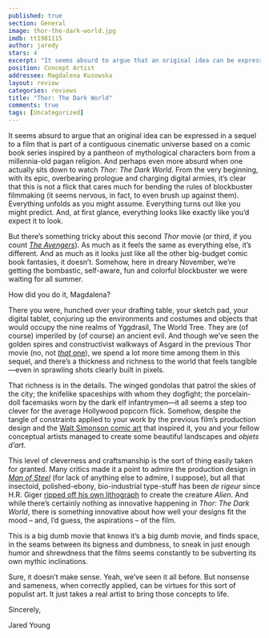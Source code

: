 ```yaml
---
published: true
section: General
image: thor-the-dark-world.jpg
imdb: tt1981115
author: jaredy 
stars: 4
excerpt: "It seems absurd to argue that an original idea can be expressed in a sequel to a film that is part of a contiguous cinematic universe based on a comic book series inspired by a pantheon of mythological characters born from a millennia-old pagan religion."
position: Concept Artist
addressee: Magdalena Kusowska
layout: review
categories: reviews
title: "Thor: The Dark World"
comments: true
tags: [Uncategorized]
---
```

<p>It seems absurd to argue that an original idea can be expressed in a sequel to a film that is part of a contiguous cinematic universe based on a comic book series inspired by a pantheon of mythological characters born from a millennia-old pagan religion. And perhaps even more absurd when one actually sits down to watch <em>Thor: The Dark World</em>. From the very beginning, with its epic, overbearing prologue and charging digital armies, it&rsquo;s clear that this is not a flick that cares much for bending the rules of blockbuster filmmaking (it seems nervous, in fact, to even brush up against them). Everything unfolds as you might assume. Everything turns out like you might predict. And, at first glance, everything looks like exactly like you&rsquo;d expect it to look.</p>
<p>But there&rsquo;s something tricky about this second <em>Thor</em> movie (or third, if you count <a href="/letters/2012/5/10/the-avengers.html"><em>The Avengers</em></a>). As much as it feels the same as everything else, it&rsquo;s different. And as much as it looks just like all the other big-budget comic book fantasies, it doesn&rsquo;t. Somehow, here in dreary November, we&rsquo;re getting the bombastic, self-aware, fun and colorful blockbuster we were waiting for all summer.</p>
<p>How did you do it, Magdalena?</p>
<p>There you were, hunched over your drafting table, your sketch pad, your digital tablet, conjuring up the environments and costumes and objects that would occupy the nine realms of Yggdrasil, The World Tree. They are (of course) imperiled by (of course) an ancient evil. And though we&rsquo;ve seen the golden spires and constructivist walkways of Asgard in the previous Thor movie (no, not <a href="/letters/2013/11/6/thunderstorm-the-return-of-thor.html"><em>that</em> one</a>), we spend a lot more time among them in this sequel, and there&rsquo;s a thickness and richness to the world that feels tangible&mdash;even in sprawling shots clearly built in pixels.</p>
<p>That richness is in the details. The winged gondolas that patrol the skies of the city; the knifelike spaceships with whom they dogfight; the porcelain-doll facemasks worn by the dark elf infantrymen&mdash;it all seems a step too clever for the average Hollywood popcorn flick. Somehow, despite the tangle of constraints applied to your work by the previous film&rsquo;s production design and the <a href="http://comicsalliance.com/walt-simonson-thor/">Walt Simonson comic art</a> that inspired it, you and your fellow conceptual artists managed to create some beautiful landscapes and <em>objets d&rsquo;art</em>.</p>
<p>This level of cleverness and craftsmanship is the sort of thing easily taken for granted. Many critics made it a point to admire the production design in <a href="/letters/2013/6/14/man-of-steel.html"><em>Man of Steel</em></a> (for lack of anything else to admire, I suppose), but all that insectoid, polished-ebony, bio-industrial type-stuff has been <em>de rigeur</em> since H.R. Giger <a href="http://en.wikipedia.org/wiki/Alien_(creature_in_Alien_franchise)">ripped off his own lithograph</a> to create the creature <em>Alien</em>. And while there&rsquo;s certainly nothing as innovative happening in <em>Thor: The Dark World</em>, there is something innovative about how well your designs fit the mood &ndash; and, I&rsquo;d guess, the aspirations &ndash; of the film.</p>
<p>This is a big dumb movie that knows it&rsquo;s a big dumb movie, and finds space, in the seams between its bigness and dumbness, to sneak in just enough humor and shrewdness that the films seems constantly to be subverting its own mythic inclinations. &nbsp;&nbsp;</p>
<p>Sure, it doesn&rsquo;t make sense. Yeah, we&rsquo;ve seen it all before. But nonsense and sameness, when correctly applied, can be virtues for this sort of populist art. It just takes a real artist to bring those concepts to life. &nbsp;</p>
<p>Sincerely,&nbsp;</p>
<p>Jared Young</p>
